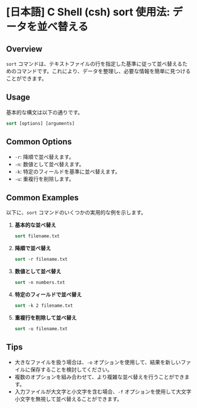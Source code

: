 # [日本語] C Shell (csh) sort 使用法: データを並べ替える

## Overview
`sort` コマンドは、テキストファイルの行を指定した基準に従って並べ替えるためのコマンドです。これにより、データを整理し、必要な情報を簡単に見つけることができます。

## Usage
基本的な構文は以下の通りです。

```csh
sort [options] [arguments]
```

## Common Options
- `-r`: 降順で並べ替えます。
- `-n`: 数値として並べ替えます。
- `-k`: 特定のフィールドを基準に並べ替えます。
- `-u`: 重複行を削除します。

## Common Examples
以下に、`sort` コマンドのいくつかの実用的な例を示します。

1. **基本的な並べ替え**
   ```csh
   sort filename.txt
   ```

2. **降順で並べ替え**
   ```csh
   sort -r filename.txt
   ```

3. **数値として並べ替え**
   ```csh
   sort -n numbers.txt
   ```

4. **特定のフィールドで並べ替え**
   ```csh
   sort -k 2 filename.txt
   ```

5. **重複行を削除して並べ替え**
   ```csh
   sort -u filename.txt
   ```

## Tips
- 大きなファイルを扱う場合は、`-o` オプションを使用して、結果を新しいファイルに保存することを検討してください。
- 複数のオプションを組み合わせて、より複雑な並べ替えを行うことができます。
- 入力ファイルが大文字と小文字を含む場合、`-f` オプションを使用して大文字小文字を無視して並べ替えることができます。